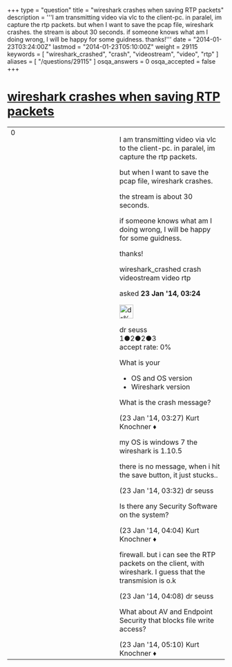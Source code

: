 +++
type = "question"
title = "wireshark crashes when saving RTP packets"
description = '''I am transmitting video via vlc to the client-pc. in paralel, im capture the rtp packets. but when I want to save the pcap file, wireshark crashes. the stream is about 30 seconds. if someone knows what am I doing wrong, I will be happy for some guidness. thanks!'''
date = "2014-01-23T03:24:00Z"
lastmod = "2014-01-23T05:10:00Z"
weight = 29115
keywords = [ "wireshark_crashed", "crash", "videostream", "video", "rtp" ]
aliases = [ "/questions/29115" ]
osqa_answers = 0
osqa_accepted = false
+++

<div class="headNormal">

# [wireshark crashes when saving RTP packets](/questions/29115/wireshark-crashes-when-saving-rtp-packets)

</div>

<div id="main-body">

<div id="askform">

<table id="question-table" style="width:100%;"><colgroup><col style="width: 50%" /><col style="width: 50%" /></colgroup><tbody><tr class="odd"><td style="width: 30px; vertical-align: top"><div class="vote-buttons"><span id="post-29115-upvote" class="ajax-command post-vote up" rel="nofollow" title="I like this post (click again to cancel)"> </span><div id="post-29115-score" class="post-score" title="current number of votes">0</div><span id="post-29115-downvote" class="ajax-command post-vote down" rel="nofollow" title="I dont like this post (click again to cancel)"> </span> <span id="favorite-mark" class="ajax-command favorite-mark" rel="nofollow" title="mark/unmark this question as favorite (click again to cancel)"> </span><div id="favorite-count" class="favorite-count"></div></div></td><td><div id="item-right"><div class="question-body"><p>I am transmitting video via vlc to the client-pc. in paralel, im capture the rtp packets.</p><p>but when I want to save the pcap file, wireshark crashes.</p><p>the stream is about 30 seconds.</p><p>if someone knows what am I doing wrong, I will be happy for some guidness.</p><p>thanks!</p></div><div id="question-tags" class="tags-container tags"><span class="post-tag tag-link-wireshark_crashed" rel="tag" title="see questions tagged &#39;wireshark_crashed&#39;">wireshark_crashed</span> <span class="post-tag tag-link-crash" rel="tag" title="see questions tagged &#39;crash&#39;">crash</span> <span class="post-tag tag-link-videostream" rel="tag" title="see questions tagged &#39;videostream&#39;">videostream</span> <span class="post-tag tag-link-video" rel="tag" title="see questions tagged &#39;video&#39;">video</span> <span class="post-tag tag-link-rtp" rel="tag" title="see questions tagged &#39;rtp&#39;">rtp</span></div><div id="question-controls" class="post-controls"></div><div class="post-update-info-container"><div class="post-update-info post-update-info-user"><p>asked <strong>23 Jan '14, 03:24</strong></p><img src="https://secure.gravatar.com/avatar/19382512e78f5e497f0dfbd170a09837?s=32&amp;d=identicon&amp;r=g" class="gravatar" width="32" height="32" alt="dr%20seuss&#39;s gravatar image" /><p><span>dr seuss</span><br />
<span class="score" title="1 reputation points">1</span><span title="2 badges"><span class="badge1">●</span><span class="badgecount">2</span></span><span title="2 badges"><span class="silver">●</span><span class="badgecount">2</span></span><span title="3 badges"><span class="bronze">●</span><span class="badgecount">3</span></span><br />
<span class="accept_rate" title="Rate of the user&#39;s accepted answers">accept rate:</span> <span title="dr seuss has no accepted answers">0%</span></p></div></div><div id="comments-container-29115" class="comments-container"><span id="29116"></span><div id="comment-29116" class="comment"><div id="post-29116-score" class="comment-score"></div><div class="comment-text"><p>What is your</p><ul><li>OS and OS version</li><li>Wireshark version</li></ul><p>What is the crash message?</p></div><div id="comment-29116-info" class="comment-info"><span class="comment-age">(23 Jan '14, 03:27)</span> <span class="comment-user userinfo">Kurt Knochner ♦</span></div></div><span id="29117"></span><div id="comment-29117" class="comment"><div id="post-29117-score" class="comment-score"></div><div class="comment-text"><p>my OS is windows 7 the wireshark is 1.10.5</p><p>there is no message, when i hit the save button, it just stucks..</p></div><div id="comment-29117-info" class="comment-info"><span class="comment-age">(23 Jan '14, 03:32)</span> <span class="comment-user userinfo">dr seuss</span></div></div><span id="29118"></span><div id="comment-29118" class="comment"><div id="post-29118-score" class="comment-score"></div><div class="comment-text"><p>Is there any Security Software on the system?</p></div><div id="comment-29118-info" class="comment-info"><span class="comment-age">(23 Jan '14, 04:04)</span> <span class="comment-user userinfo">Kurt Knochner ♦</span></div></div><span id="29119"></span><div id="comment-29119" class="comment"><div id="post-29119-score" class="comment-score"></div><div class="comment-text"><p>firewall. but i can see the RTP packets on the client, with wireshark. I guess that the transmision is o.k</p></div><div id="comment-29119-info" class="comment-info"><span class="comment-age">(23 Jan '14, 04:08)</span> <span class="comment-user userinfo">dr seuss</span></div></div><span id="29120"></span><div id="comment-29120" class="comment"><div id="post-29120-score" class="comment-score"></div><div class="comment-text"><p>What about AV and Endpoint Security that blocks file write access?</p></div><div id="comment-29120-info" class="comment-info"><span class="comment-age">(23 Jan '14, 05:10)</span> <span class="comment-user userinfo">Kurt Knochner ♦</span></div></div></div><div id="comment-tools-29115" class="comment-tools"></div><div class="clear"></div><div id="comment-29115-form-container" class="comment-form-container"></div><div class="clear"></div></div></td></tr></tbody></table>

</div>

</div>

